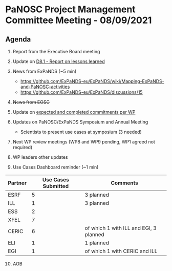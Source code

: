 PaNOSC Project Management Committee Meeting - 08/09/2021 
=========================================================

Agenda
------	

1. Report from the Executive Board meeting

2. Update on [D8.1 - Report on lessons learned](https://docs.google.com/document/d/1VJg_BWmWUEJYWtU65mO_p-PFNMEBxOAx/edit?dls=true)

3. News from ExPaNDS (~5 min)
    * https://github.com/ExPaNDS-eu/ExPaNDS/wiki/Mapping-ExPaNDS-and-PaNOSC-activities
    * https://github.com/ExPaNDS-eu/ExPaNDS/discussions/15

4.  ~~News from EOSC~~

5. Update on [expected and completed commitments per WP](https://docs.google.com/document/d/1PBgnw8kKSLn5kAh6nEd1UDuDo-AQdHWr/edit)

6. Updates on PaNOSC/ExPaNDS Symposium and Annual Meeting
    * Scientists to present use cases at symposium (3 needed)

7. Next WP review meetings (WP8 and WP9 pending, WP1 agreed not required)


8. WP leaders other updates

9. Use Cases Dashboard reminder (~1 min)

| Partner | Use Cases Submitted | Comments |
| ------- | ------------------- | -------- |
| ESRF  |  5  | 3 planned   |
| ILL   |  1  | 3 planned  | of which 1 w CERIC and EGI)
| ESS   |  2  |   |
| XFEL  |  7  |   |
| CERIC |  6  | of which 1 with ILL and EGI, 3 planned |
| ELI   |  1  | 1 planned  |
| EGI   |  1  | of which 1 with CERIC and ILL | 



10. AOB





